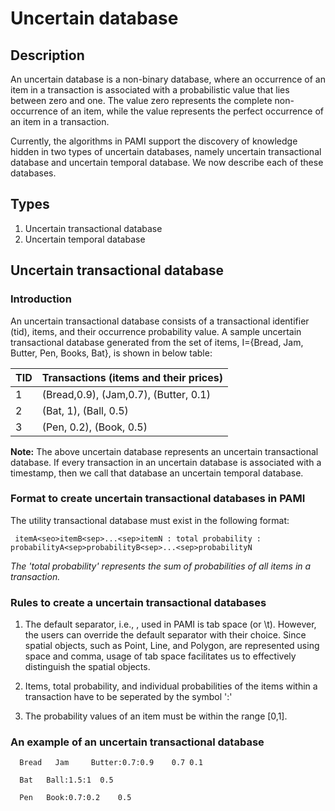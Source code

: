 # Uncertain database

## Description
An uncertain database is a non-binary database, where an occurrence of an item in a transaction is associated with a 
probabilistic value that lies between zero and one. The value zero represents the complete non-occurrence of an item, while the 
value represents the perfect occurrence of an item in a transaction.

Currently, the algorithms in PAMI support the discovery of knowledge hidden in two types of uncertain databases, namely uncertain transactional database and uncertain temporal database.
We now describe each of these databases.

## Types
1. Uncertain transactional database
2. Uncertain temporal database

## Uncertain transactional database
### Introduction
An uncertain transactional database consists of a transactional identifier (tid), items, and their occurrence probability value.
A sample uncertain transactional database generated from the set of items, I={Bread, Jam, Butter, Pen, Books, Bat},
is shown in below table:

TID |  Transactions (items and their prices)
     --- | -----
1   | (Bread,0.9), (Jam,0.7), (Butter, 0.1)
2   | (Bat, 1), (Ball, 0.5)
3   | (Pen, 0.2), (Book, 0.5) 

__Note:__ The above uncertain database represents an uncertain transactional database. If every transaction in an uncertain database
is associated with a timestamp, then we call that database an uncertain temporal database.

### Format to create uncertain transactional databases in PAMI
The utility transactional database must exist in the following format:

     itemA<seo>itemB<sep>...<sep>itemN : total probability : probabilityA<sep>probabilityB<sep>...<sep>probabilityN

_The 'total probability' represents the sum of probabilities of all items in a transaction._

### Rules to create a uncertain transactional databases
1. The default separator, i.e., <sep>, used in PAMI is tab space (or \t). However, the users can override the default
    separator with their choice. Since spatial objects, such as Point, Line, and Polygon, are represented using space
    and comma, usage of tab space facilitates us to effectively distinguish the spatial objects.

2. Items, total probability, and individual probabilities of the items within a transaction have to be seperated by the symbol ':'
3. The probability values of an item must be within the range [0,1]. 

### An example of an uncertain transactional database

      Bread   Jam     Butter:0.7:0.9    0.7 0.1

      Bat   Ball:1.5:1  0.5

      Pen   Book:0.7:0.2    0.5


